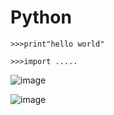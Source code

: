 # Python
`>>>print"hello world"`

`>>>import .....`

![image](https://github.com/user-attachments/assets/ae9916a2-1137-4ea9-a584-72e04a6db501)


![image](https://github.com/user-attachments/assets/94d5b4b6-9fee-4f2f-9536-5b3044233334)
